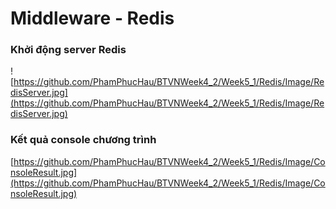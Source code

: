 # Middleware - Redis
### Khởi động server Redis
![https://github.com/PhamPhucHau/BTVNWeek4_2/Week5_1/Redis/Image/RedisServer.jpg](https://github.com/PhamPhucHau/BTVNWeek4_2/Week5_1/Redis/Image/RedisServer.jpg)
### Kết quả console chương trình 
[https://github.com/PhamPhucHau/BTVNWeek4_2/Week5_1/Redis/Image/ConsoleResult.jpg](https://github.com/PhamPhucHau/BTVNWeek4_2/Week5_1/Redis/Image/ConsoleResult.jpg)
